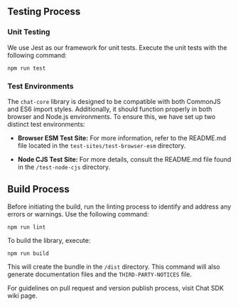 ## Testing Process

### Unit Testing

We use Jest as our framework for unit tests. Execute the unit tests with the following command:

```
npm run test
```

### Test Environments

The `chat-core` library is designed to be compatible with both CommonJS and ES6 import styles. Additionally, it should function properly in both browser and Node.js environments. To ensure this, we have set up two distinct test environments:

- **Browser ESM Test Site:** For more information, refer to the README.md file located in the `test-sites/test-browser-esm` directory.

- **Node CJS Test Site:** For more details, consult the README.md file found in the `/test-node-cjs` directory.

## Build Process

Before initiating the build, run the linting process to identify and address any errors or warnings. Use the following command:

```
npm run lint
```

To build the library, execute:

```
npm run build
```

This will create the bundle in the `/dist` directory. This command will also generate documentation files and the `THIRD-PARTY-NOTICES` file.

For guidelines on pull request and version publish process, visit Chat SDK wiki page.
